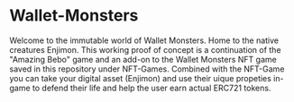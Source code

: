 # Wallet-Monsters
Welcome to the immutable world of Wallet Monsters. Home to the native creatures Enjimon. This working proof of concept is a continuation of the "Amazing Bebo" game
and an add-on to the Wallet Monsters NFT game saved in this repository under NFT-Games. Combined with the NFT-Game you can take your digital asset (Enjimon) and use their
uique propeties in-game to defend their life and help the user earn actual ERC721 tokens. 
